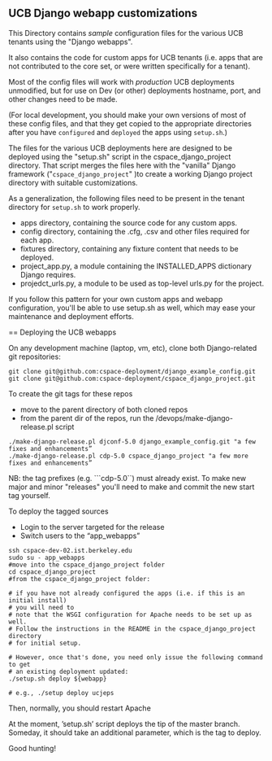 ## UCB Django webapp customizations

This Directory contains _sample_ configuration files for the various UCB tenants using the "Django webapps".

It also contains the code for custom apps for UCB tenants (i.e. apps that are not contributed to the core set, or were written specifically for a tenant).

Most of the config files will work with _production_ UCB deployments unmodified, but for use on Dev (or other) deployments
hostname, port, and other changes need to be made.

(For local development, you should make your own versions of most of these config files, and that they get copied to the appropriate directories after you have `configured` and `deployed` the apps using `setup.sh`.)

The files for the various UCB deployments here are designed to be deployed using
the "setup.sh" script in the cspace_django_project directory.  That script
merges the files here with the "vanilla" Django framework ("`cspace_django_project`" )to create a
working Django project directory with suitable customizations.

As a generalization, the following files need to be present in the tenant directory for `setup.sh` to work properly.

* apps directory, containing the source code for any custom apps.
* config directory, containing the .cfg, .csv and other files required for each app.
* fixtures directory, containing any fixture content that needs to be deployed.
* project_app.py, a module containing the INSTALLED_APPS dictionary Django requires.
* projedct_urls.py, a module to be used as top-level urls.py for the project.

If you follow this pattern for your own custom apps and webapp configuration, you'll be able to use 
setup.sh as well, which may ease your maintenance and deployment efforts.

== Deploying the UCB webapps

On any development machine (laptop, vm, etc), clone both Django-related git repositories:

```
git clone git@github.com:cspace-deployment/django_example_config.git
git clone git@github.com:cspace-deployment/cspace_django_project.git
```

To create the git tags for these repos

* move to the parent directory of both cloned repos
* from the parent dir of the repos, run the /devops/make-django-release.pl script

```
./make-django-release.pl djconf-5.0 django_example_config.git "a few fixes and enhancements”
./make-django-release.pl cdp-5.0 cspace_django_project "a few more fixes and enhancements”
```

NB: the tag prefixes (e.g. ```cdp-5.0``) must already exist. To make new major and minor
"releases" you'll need to make and commit the new start tag yourself.

To deploy the tagged sources

* Login to the server targeted for the release
* Switch users to the “app_webapps”

```
ssh cspace-dev-02.ist.berkeley.edu
sudo su - app_webapps
#move into the cspace_django_project folder
cd cspace_django_project
#from the cspace_django_project folder:

# if you have not already configured the apps (i.e. if this is an initial install)
# you will need to
# note that the WSGI configuration for Apache needs to be set up as well.
# Follow the instructions in the README in the cspace_django_project directory
# for initial setup.

# However, once that's done, you need only issue the following command to get
# an existing deployment updated:
./setup.sh deploy ${webapp}

# e.g., ./setup deploy ucjeps
```

Then, normally, you should restart Apache

At the moment, ’setup.sh’ script deploys the tip of the master branch.
Someday, it should take an additional parameter, which is the tag to deploy.

Good hunting!


